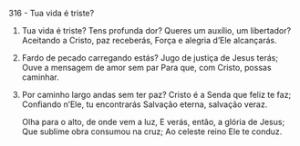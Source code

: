 316 - Tua vida é triste?

1. Tua vida é triste? Tens profunda dor?
   Queres um auxílio, um libertador?
   Aceitando a Cristo, paz receberás,
   Força e alegria d’Ele alcançarás.

2. Fardo de pecado carregando estás?
   Jugo de justiça de Jesus terás;
   Ouve a mensagem de amor sem par
   Para que, com Cristo, possas caminhar.

3. Por caminho largo andas sem ter paz?
   Cristo é a Senda que feliz te faz;
   Confiando n’Ele, tu encontrarás
   Salvação eterna, salvação veraz.

   Olha para o alto, de onde vem a luz,
   E verás, então, a glória de Jesus;
   Que sublime obra consumou na cruz;
   Ao celeste reino Ele te conduz.

